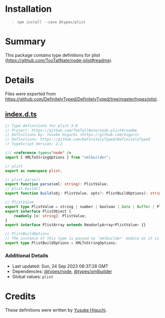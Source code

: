 # Installation
> `npm install --save @types/plist`

# Summary
This package contains type definitions for plist (https://github.com/TooTallNate/node-plist#readme).

# Details
Files were exported from https://github.com/DefinitelyTyped/DefinitelyTyped/tree/master/types/plist.
## [index.d.ts](https://github.com/DefinitelyTyped/DefinitelyTyped/tree/master/types/plist/index.d.ts)
````ts
// Type definitions for plist 3.0
// Project: https://github.com/TooTallNate/node-plist#readme
// Definitions by: Yusuke Higuchi <https://github.com/higuri>
// Definitions: https://github.com/DefinitelyTyped/DefinitelyTyped
// TypeScript Version: 2.2

/// <reference types="node" />
import { XMLToStringOptions } from "xmlbuilder";

// plist
export as namespace plist;

// plist.parse()
export function parse(xml: string): PlistValue;
// plist.build()
export function build(obj: PlistValue, opts?: PlistBuildOptions): string;

// PlistValue
export type PlistValue = string | number | boolean | Date | Buffer | PlistObject | PlistArray;
export interface PlistObject {
    readonly [x: string]: PlistValue;
}
export interface PlistArray extends ReadonlyArray<PlistValue> {}

// PlistBuildOptions
// The instance of this type is passed to 'xmlbuilder' module as it is.
export type PlistBuildOptions = XMLToStringOptions;

````

### Additional Details
 * Last updated: Sun, 24 Sep 2023 06:37:28 GMT
 * Dependencies: [@types/node](https://npmjs.com/package/@types/node), [@types/xmlbuilder](https://npmjs.com/package/@types/xmlbuilder)
 * Global values: `plist`

# Credits
These definitions were written by [Yusuke Higuchi](https://github.com/higuri).
